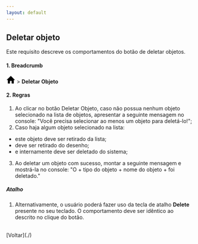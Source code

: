 ```yaml
---
layout: default
---
```


## Deletar objeto

Este requisito descreve os comportamentos do botão de deletar objetos.


#### 1. Breadcrumb
![Home](./img/icone-home.png) > **Deletar Objeto**

#### 2. Regras
1. Ao clicar no botão Deletar Objeto, caso não possua nenhum objeto selecionado na lista de objetos, apresentar a seguinte mensagem no console: "Você precisa selecionar ao menos um objeto para deletá-lo!";
2. Caso haja algum objeto selecionado na lista:
- este objeto deve ser retirado da lista;
- deve ser retirado do desenho;
- e internamente deve ser deletado do sistema;
3. Ao deletar um objeto com sucesso, montar a seguinte mensagem e mostrá-la no console: "O + tipo do objeto + nome do objeto + foi deletado."

##### Atalho
1. Alternativamente, o usuário poderá fazer uso da tecla de atalho **Delete** presente no seu teclado. O comportamento deve ser idêntico ao descrito no clique do botão.

<br>
[Voltar](./)
